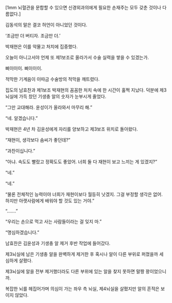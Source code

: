 [1mm 뇌혈관을 문합할 수 있으면 신경외과의에게 필요한 손재주는 모두 갖춘 것이나 다름없다.]

김동석의 말은 결코 허언이 아니었던 것이다.

‘조금만 더 버티자. 조금만 더.’

박재현은 이를 악물고 처치에 집중했다.

오늘이 아니고서야 언제 또 제1보조로 올라가서 수술 실력을 쌓을 수 있겠는가.

삐이이이. 삐이이이.

적막한 기계음이 이따금 수술방의 적막을 깨트렸다.

집도의 남효찬과 제1보조 박재현의 꼼꼼한 처치 속에 한 시간이 훌쩍 지났다. 덕분에 제3뇌실에 가득 찼던 기생충 알의 숫자가 눈부시게 줄었다.

“그만 교대해라. 윤성이가 올라와서 마무리 해.”

“네. 알겠습니다.”

박재현은 4년 차 김윤성에게 자리를 양보하고 제3보조 위치로 돌아왔다.

“재현이, 생각보다 솜씨가 좋던데?”

“과찬이십니다.”

“아냐. 속도도 빨랐고 정확도도 좋았어. 너희 둘 다 재현이 보고 느끼는 게 있겠지?”

“네.”

“네.”

“물론 전체적인 능력이야 너희가 재현이보다 월등히 낫겠지. 그걸 부정할 생각은 없어. 하지만 아랫사람에게 배워야 할 것도 있는 거야.”

“…….”

“우리는 손으로 먹고 사는 사람들이라는 걸 잊지 마.”

“명심하겠습니다.”

남효찬은 김윤성과 기생충 알 제거 후반 작업에 들어갔다.

제3뇌실에 남은 기생충 알을 완벽하게 제거한 후 혹시나 알이 다른 부위로 퍼졌을까 세심하게 살폈다.

제3뇌실에 알을 전부 제거했더라도 다른 부위에 있는 알을 찾지 못하면 말짱 꽝이었으니까.

복잡한 뇌를 헤집어가며 의심이 가는 좌우 측 뇌실, 제4뇌실을 살폈지만 알의 흔적은 보이지 않았다.